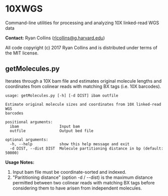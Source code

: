 # 10XWGS
Command-line utilities for processing and analyzing 10X linked-read WGS data

**Contact:** Ryan Collins (rlcollins@g.harvard.edu)

All code copyright (c) 2017 Ryan Collins and is distributed under terms of the MIT license.

## getMolecules.py
Iterates through a 10X bam file and estimates original molecule lengths and coordinates from colinear reads with matching BX tags (i.e. 10X barcodes). 
```
usage: getMolecules.py [-h] [-d DIST] ibam outfile

Estimate original molecule sizes and coordinates from 10X linked-read WGS
barcodes

positional arguments:
  ibam                  Input bam
  outfile               Output bed file

optional arguments:
  -h, --help            show this help message and exit
  -d DIST, --dist DIST  Molecule partitioning distance in bp (default: 50000)
```
**Usage Notes:**  
1. Input bam file must be coordinate-sorted and indexed.  
2. "Parititioning distance" (option -d / --dist) is the maximum distance permitted between two colinear reads with matching BX tags before considering them to have arisen from independent molecules.
